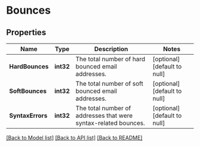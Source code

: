 # Bounces

## Properties
Name | Type | Description | Notes
------------ | ------------- | ------------- | -------------
**HardBounces** | **int32** | The total number of hard bounced email addresses. | [optional] [default to null]
**SoftBounces** | **int32** | The total number of soft bounced email addresses. | [optional] [default to null]
**SyntaxErrors** | **int32** | The total number of addresses that were syntax-related bounces. | [optional] [default to null]

[[Back to Model list]](../README.md#documentation-for-models) [[Back to API list]](../README.md#documentation-for-api-endpoints) [[Back to README]](../README.md)

